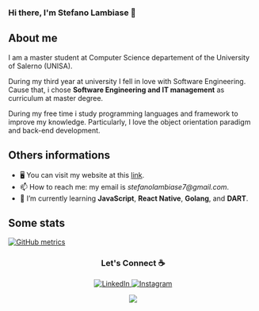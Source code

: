 ### Hi there, I'm Stefano Lambiase 👋

About me
-----------
I am a master student at Computer Science departement of the University of Salerno (UNISA).

During my third year at university I fell in love with Software Engineering. Cause that, i chose **Software Engineering and IT management** as curriculum at master degree.

During my free time i study programming languages and framework to improve my knowledge. Particularly, I love the object orientation paradigm and back-end development.

Others informations
-----------
- 🖥 You can visit my website at this [link](https://stefanolambiase.github.io/).
- 📫 How to reach me: my email is _stefanolambiase7@gmail.com_.
- 🌱 I’m currently learning **JavaScript**, **React Native**, **Golang**, and **DART**.

Some stats
-----------

[![GitHub metrics](https://metrics.lecoq.io/StefanoLambiase?template=terminal&languages=1)](https://github.com/lowlighter/metrics)
  

<!-- Connections links part -->
<h3 align = "center">Let's Connect ☕</h3>
<p align = "center"> 
  <a href = "https://www.linkedin.com/in/stefano-lambiase-1622621b9/" target="_blank">
    <img src = "https://img.shields.io/badge/LinkedIn-%230077B5.svg?&style=flat-square&logo=linkedin&logoColor=white"  alt = "LinkedIn">
  </a>
  <a href = "https://www.instagram.com/stefano.lambiase7/" target = "_blank">
    <img src="https://img.shields.io/badge/Instagram-%23E4405F.svg?&style=flat-square&logo=instagram&logoColor=white" alt = "Instagram">
  </a>
</p>

<!-- Visualization number part -->
<p align = "center">
  <img src = "https://komarev.com/ghpvc/?username=StefanoLambiase&color=red">
</p>
